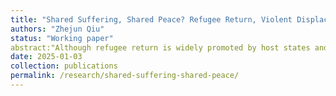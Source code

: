 ```yaml
---
title: "Shared Suffering, Shared Peace? Refugee Return, Violent Displacement, and Communal Violence"
authors: "Zhejun Qiu"
status: "Working paper"
abstract:"Although refugee return is widely promoted by host states and international organizations as a durable solution to displacement, its implications for security and postwar order remain poorly understood. In particular, little is known about how return reshapes communal relations between returnees and stayees in conflict-affected areas. This paper advances a theory of post-return violence that emphasizes the role of displacement experiences. Contrary to the common assumption that exposure to violence deepens trauma, fosters resentment, and fuels new cycles of conflict, I argue that such exposure can instead facilitate reconciliation. When both returnees and stayees have endured wartime violence, shared traumatic experiences foster empathy, promote ingroup re-categorization, and reduce tensions, thereby lowering the risk of communal violence. I test this argument with granular settlement-level data from the International Organization for Migration’s Integrated Location Assessments (2019–2022) in post-ISIS Iraq, using a shift-share instrumental variable design to address the endogeneity of refugee returns. The results provide causal evidence that shared exposure to violence decreases communal conflict in returnee settlements, and suggest that this effect is partly conditioned by the inclusiveness of local institutions. These findings speak to broader debates on displacement, reconciliation, and postwar peacebuilding. They show that refugee return need not destabilize communities, but can contribute to local peace when underpinned by shared suffering and inclusive institutions. For policymakers, the results highlight the importance of coupling material assistance with reintegration initiatives that acknowledge collective experiences of violence and strengthen community institutions to sustain peace."
date: 2025-01-03
collection: publications
permalink: /research/shared-suffering-shared-peace/
---
```

